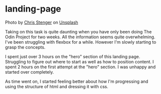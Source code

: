 # landing-page

Photo by <a href="https://unsplash.com/@chrisstenger?utm_content=creditCopyText&utm_medium=referral&utm_source=unsplash">Chris Stenger</a> on <a href="https://unsplash.com/photos/the-sun-is-setting-over-a-mountain-lake-DTMhL0OpXjQ?utm_content=creditCopyText&utm_medium=referral&utm_source=unsplash">Unsplash</a>
  
Taking on this task is quite daunting when you have only been doing The Odin Project for
two weeks. All the information seems quite overwhelming. 
I've been struggling with flexbox for a while. However I'm slowly starting to grasp the concepts.

I spent just over 3 hours on the "hero" section of this landing page.
Struggling to figure out where to start as well as how to position content.
I spent 2 hours on the first attempt at the "hero" section. I was unhappy and started over completely.

As time went on, I started feeling better about how I'm progressing and using the structure of html and dressing it with css.